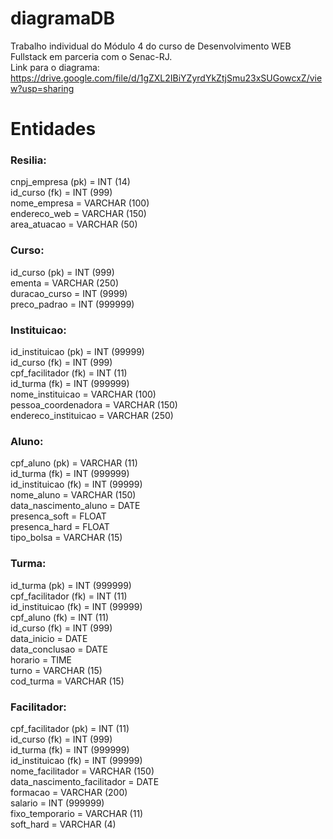 # diagramaDB  
Trabalho individual do Módulo 4 do curso de Desenvolvimento WEB Fullstack em parceria com o Senac-RJ.  
Link para o diagrama: https://drive.google.com/file/d/1gZXL2IBiYZyrdYkZtjSmu23xSUGowcxZ/view?usp=sharing

# Entidades  

### Resilia:  
cnpj_empresa (pk) = INT (14)  
id_curso (fk) = INT (999)  
nome_empresa = VARCHAR (100)  
endereco_web = VARCHAR (150)  
area_atuacao = VARCHAR (50)   

### Curso:  
id_curso (pk) = INT (999)  
ementa = VARCHAR (250)  
duracao_curso = INT (9999)  
preco_padrao = INT (999999)  

### Instituicao:  

id_instituicao (pk) = INT (99999)  
id_curso (fk) = INT (999)  
cpf_facilitador (fk) = INT (11)  
id_turma (fk) = INT (999999)  
nome_instituicao = VARCHAR (100)  
pessoa_coordenadora = VARCHAR (150)  
endereco_instituicao = VARCHAR (250)  

### Aluno:  

cpf_aluno (pk) = VARCHAR (11)  
id_turma (fk) = INT (999999)  
id_instituicao (fk) = INT (99999)  
nome_aluno = VARCHAR (150)  
data_nascimento_aluno = DATE  
presenca_soft = FLOAT  
presenca_hard = FLOAT  
tipo_bolsa = VARCHAR (15)  

### Turma:  

id_turma (pk) = INT (999999)  
cpf_facilitador (fk) = INT (11)  
id_instituicao (fk) = INT (99999)  
cpf_aluno (fk) = INT (11)  
id_curso (fk) = INT (999)  
data_inicio = DATE  
data_conclusao = DATE  
horario = TIME  
turno = VARCHAR (15)  
cod_turma = VARCHAR (15)  

### Facilitador:  

cpf_facilitador (pk)  = INT (11)  
id_curso (fk) = INT (999)  
id_turma (fk) = INT (999999)  
id_instituicao (fk) = INT (99999)  
nome_facilitador = VARCHAR (150)  
data_nascimento_facilitador = DATE  
formacao = VARCHAR (200)  
salario = INT (999999)  
fixo_temporario = VARCHAR (11)  
soft_hard = VARCHAR (4)  
